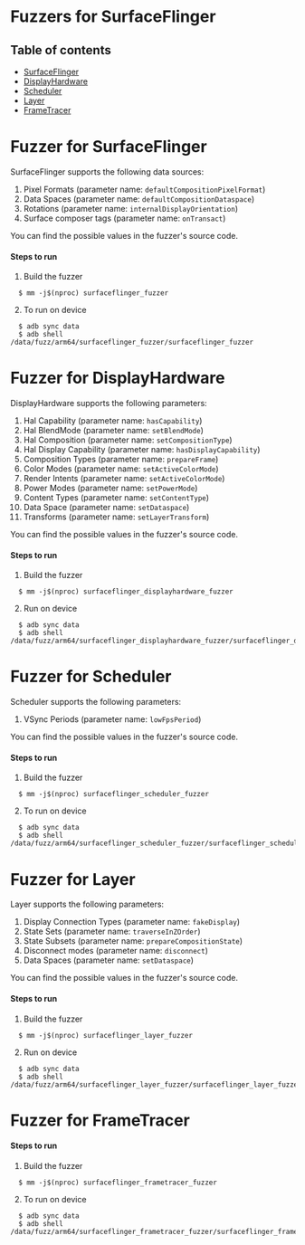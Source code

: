 # Fuzzers for SurfaceFlinger
## Table of contents
+ [SurfaceFlinger](#SurfaceFlinger)
+ [DisplayHardware](#DisplayHardware)
+ [Scheduler](#Scheduler)
+ [Layer](#Layer)
+ [FrameTracer](#FrameTracer)

# <a name="SurfaceFlinger"></a> Fuzzer for SurfaceFlinger

SurfaceFlinger supports the following data sources:
1. Pixel Formats (parameter name: `defaultCompositionPixelFormat`)
2. Data Spaces (parameter name: `defaultCompositionDataspace`)
3. Rotations (parameter name: `internalDisplayOrientation`)
3. Surface composer tags (parameter name: `onTransact`)

You can find the possible values in the fuzzer's source code.

#### Steps to run
1. Build the fuzzer
```
  $ mm -j$(nproc) surfaceflinger_fuzzer
```
2. To run on device
```
  $ adb sync data
  $ adb shell /data/fuzz/arm64/surfaceflinger_fuzzer/surfaceflinger_fuzzer
```

# <a name="DisplayHardware"></a> Fuzzer for DisplayHardware

DisplayHardware supports the following parameters:
1. Hal Capability (parameter name: `hasCapability`)
2. Hal BlendMode (parameter name: `setBlendMode`)
3. Hal Composition (parameter name: `setCompositionType`)
4. Hal Display Capability (parameter name: `hasDisplayCapability`)
5. Composition Types (parameter name: `prepareFrame`)
6. Color Modes (parameter name: `setActiveColorMode`)
7. Render Intents (parameter name: `setActiveColorMode`)
8. Power Modes (parameter name: `setPowerMode`)
9. Content Types (parameter name: `setContentType`)
10. Data Space (parameter name: `setDataspace`)
11. Transforms (parameter name: `setLayerTransform`)

You can find the possible values in the fuzzer's source code.

#### Steps to run
1. Build the fuzzer
```
  $ mm -j$(nproc) surfaceflinger_displayhardware_fuzzer
```
2. Run on device
```
  $ adb sync data
  $ adb shell /data/fuzz/arm64/surfaceflinger_displayhardware_fuzzer/surfaceflinger_displayhardware_fuzzer
```

# <a name="Scheduler"></a> Fuzzer for Scheduler

Scheduler supports the following parameters:
1. VSync Periods (parameter name: `lowFpsPeriod`)

You can find the possible values in the fuzzer's source code.

#### Steps to run
1. Build the fuzzer
```
  $ mm -j$(nproc) surfaceflinger_scheduler_fuzzer
```
2. To run on device
```
  $ adb sync data
  $ adb shell /data/fuzz/arm64/surfaceflinger_scheduler_fuzzer/surfaceflinger_scheduler_fuzzer
```

# <a name="Layer"></a> Fuzzer for Layer

Layer supports the following parameters:
1. Display Connection Types (parameter name: `fakeDisplay`)
2. State Sets (parameter name: `traverseInZOrder`)
3. State Subsets (parameter name: `prepareCompositionState`)
4. Disconnect modes (parameter name: `disconnect`)
5. Data Spaces (parameter name: `setDataspace`)

You can find the possible values in the fuzzer's source code.

#### Steps to run
1. Build the fuzzer
```
  $ mm -j$(nproc) surfaceflinger_layer_fuzzer
```
2. Run on device
```
  $ adb sync data
  $ adb shell /data/fuzz/arm64/surfaceflinger_layer_fuzzer/surfaceflinger_layer_fuzzer
```

# <a name="FrameTracer"></a> Fuzzer for FrameTracer

#### Steps to run
1. Build the fuzzer
```
  $ mm -j$(nproc) surfaceflinger_frametracer_fuzzer
```
2. To run on device
```
  $ adb sync data
  $ adb shell /data/fuzz/arm64/surfaceflinger_frametracer_fuzzer/surfaceflinger_frametracer_fuzzer
```
